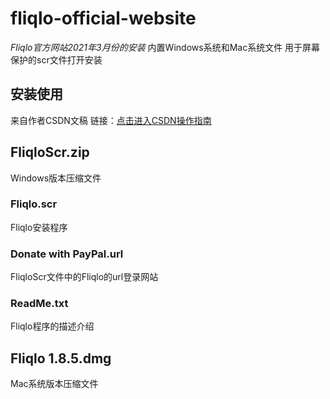 # fliqlo-official-website
*Fliqlo官方网站2021年3月份的安装*
内置Windows系统和Mac系统文件
用于屏幕保护的scr文件打开安装
## 安装使用
来自作者CSDN文稿
链接：[点击进入CSDN操作指南](https://blog.csdn.net/qq_57172082/article/details/128737379?csdn_share_tail=%7B%22type%22%3A%22blog%22%2C%22rType%22%3A%22article%22%2C%22rId%22%3A%22128737379%22%2C%22source%22%3A%22qq_57172082%22%7D) 
## FliqloScr.zip
Windows版本压缩文件
### Fliqlo.scr
Fliqlo安装程序
### Donate with PayPal.url
FliqloScr文件中的Fliqlo的url登录网站
### ReadMe.txt
Fliqlo程序的描述介绍
## Fliqlo 1.8.5.dmg
Mac系统版本压缩文件
